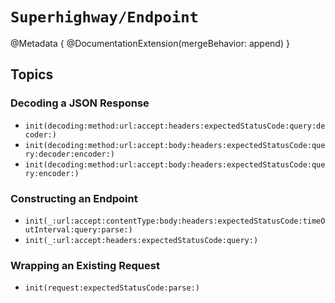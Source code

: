 # ``Superhighway/Endpoint``

@Metadata {
    @DocumentationExtension(mergeBehavior: append)
}

## Topics

### Decoding a JSON Response

- ``init(decoding:method:url:accept:headers:expectedStatusCode:query:decoder:)``
- ``init(decoding:method:url:accept:body:headers:expectedStatusCode:query:decoder:encoder:)``
- ``init(decoding:method:url:accept:body:headers:expectedStatusCode:query:encoder:)``

### Constructing an Endpoint

- ``init(_:url:accept:contentType:body:headers:expectedStatusCode:timeOutInterval:query:parse:)``
- ``init(_:url:accept:headers:expectedStatusCode:query:)``

### Wrapping an Existing Request

- ``init(request:expectedStatusCode:parse:)``
